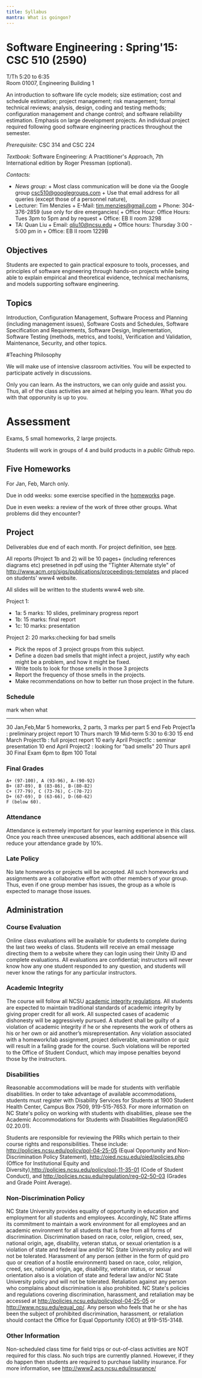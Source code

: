 ```yaml
---
title: Syllabus
mantra: What is goingon?
---
```




# Software Engineering :  Spring'15: CSC 510 (2590)

T/Th 5:20 to 6:35  
Room 01007, Engineering Building 1

An introduction to software life cycle models; size estimation; cost
and schedule estimation; project management; risk management; formal
technical reviews; analysis, design, coding and testing methods;
configuration management and change control; and software reliability
estimation. Emphasis on large development projects. An individual
project required following good software engineering practices
throughout the semester.

_Prerequisite:_ CSC 314 and CSC 224

_Textbook:_  Software Engineering: A Practitioner's Approach, 7th International edition
by Roger Pressman (optional).

_Contacts:_

+ _News group:_
       + Most class communication will be done via the Google group
        csc510@googlegroups.com
       + Use that email address for all queries (except those of
        a personnel  nature),
+ Lecturer: Tim Menzies
      + E-Mail: tim.menzies@gmail.com
      + Phone: 304-376-2859 (use only for dire emergancies(
      + Office Hour: Office Hours: Tues 3pm to 5pm and by request
      + Office: EB II room 3298
+ TA: Quan Liu
      + Email: qliu10@ncsu.edu
      + Office hours: Thursday 3:00 - 5:00 pm in 
      + Office: EB II room 1229B

## Objectives

Students are expected to gain practical exposure to tools, processes,
and principles of software engineering through hands-on projects while
being able to explain empirical and theoretical evidence, technical
mechanisms, and models supporting software engineering.


## Topics

Introduction, Configuration Management, Software Process and Planning
(including management issues), Software Costs and Schedules, Software
Specification and Requirements, Software Design, Implementation,
Software Testing (methods, metrics, and tools), Verification and
Validation, Maintenance, Security, and other topics.

#Teaching Philosophy

We will make use of intensive classroom activities. You
will be expected to participate actively in discussions.

Only you can learn. As the
instructors, we can only guide and assist you. Thus, all of the class
activities are aimed at helping you learn. What you do with that
opporunity is up to you.

# Assessment

Exams, 5 small homeworks, 2 large projects.

Students will work in groups of 4 and build products in a _public_ Github repo.

## Five Homeworks

For Jan, Feb, March only.

Due in odd weeks: some exercise specified in the [homeworks](homeworks.html) page.

Due in even weeks: a review of the work of three other groups. What problems did they
encounter?

## Project

Deliverables due end of each month.
For project definition, see [here](project.html).

All reports (Project 1b and 2) will be 10 pages+ (including references
diagrams etc) presetned in pdf using the "Tighter Alternate style" of
http://www.acm.org/sigs/publications/proceedings-templates and placed
on students' www4 website.

All slides will be written to the students www4 web site.

Project 1: 

+ 1a: 5  marks: 10 slides, preliminary progress report 
+ 1b: 15 marks: final report  
+ 1c: 10 marks: presentation

Project 2: 20 marks:checking for bad smells

+ Pick the repos of 3 project groups from this subject.
+ Define a dozen bad smells that might infect a project, justify why
  each might be a problem, and how it might be fixed.
+ Write tools to look for those smells in those 3 projects
+ Report the frequency of those smells in the projects.
+ Make recommendations on how to better run those project in the future.

### Schedule

 mark   when             what
-----   -------          ---------------------
   30   Jan,Feb,Mar      5 homeworks, 2 parts, 3 marks per part
    5   end Feb          Project1a : preliminary project report
   10   Thurs march 19   Mid-term 5:30 to 6:30
   15   end March        Project1b : full project report
   10   early April      Project1c : seminar presentation
   10   end April        Project2  : looking for "bad smells"
   20   Thurs april 30   Final Exam  6pm to 8pm
  100   Total

### Final Grades

```
A+ (97-100), A (93-96), A-(90-92)
B+ (87-89), B (83-86), B-(80-82)
C+ (77-79), C (73-76), C-(70-72)
D+ (67-69), D (63-66), D-(60-62)
F (below 60).
```

### Attendance

Attendance is extremely important for your learning experience in this class. Once you reach three unexcused absences, each additional absence will reduce your attendance grade by 10%.


### Late Policy

No late homeworks or projects will be accepted.
All such homeworks and assignments are
a
collaborative effort with other members of your group. Thus, even if
one group member has issues, the group as a whole is expected to manage
those issues.


## Administration


### Course Evaluation

Online class evaluations will be available for students to complete during the last two weeks of class. Students
will receive an email message directing them to a website where they can login using their Unity ID and
complete evaluations. All evaluations are confidential; instructors will never know how any one student
responded to any question, and students will never know the ratings for any particular instructors.


### Academic Integrity

The course will follow all NCSU
[academic integrity regulations](http://www.ncsu.edu/provost/academic_policies).
All students are expected to maintain traditional standards of
academic integrity by giving proper credit for all work. All suspected
cases of academic dishonesty will be aggressively pursued. A student
shall be guilty of a violation of academic integrity if he or she
represents the work of others as his or her own or aid another’s
misrepresentation. Any violation associated with a homework/lab
assignment, project deliverable, examination or quiz will result in a
failing grade for the course. Such violations will be reported to the
Office of Student Conduct, which may impose penalties beyond those by
the instructors.

### Disabilities

Reasonable accommodations will be made for students with verifiable disabilities. In order to take advantage of available accommodations, students must register with Disability Services for Students at 1900 Student Health Center, Campus Box 7509, 919-515-7653. For more information on NC State's policy on working with students with disabilities, please see the Academic Accommodations for Students with Disabilities Regulation(REG 02.20.01).

Students are responsible for reviewing the PRRs which pertain to their course rights and responsibilities. These include: http://policies.ncsu.edu/policy/pol-04-25-05 (Equal Opportunity and Non-Discrimination Policy Statement), http://oied.ncsu.edu/oied/policies.php (Office for Institutional Equity and Diversity),http://policies.ncsu.edu/policy/pol-11-35-01 (Code of Student Conduct), and http://policies.ncsu.edu/regulation/reg-02-50-03 (Grades and Grade Point Average).

### Non-Discrimination Policy

NC State University provides equality of opportunity in education and employment for all students and employees. Accordingly, NC State affirms its commitment to maintain a work environment for all employees and an academic environment for all students that is free from all forms of discrimination. Discrimination based on race, color, religion, creed, sex, national origin, age, disability, veteran status, or sexual orientation is a violation of state and federal law and/or NC State University policy and will not be tolerated. Harassment of any person (either in the form of quid pro quo or creation of a hostile environment) based on race, color, religion, creed, sex, national origin, age, disability, veteran status, or sexual orientation also is a violation of state and federal law and/or NC State University policy and will not be tolerated. Retaliation against any person who complains about discrimination is also prohibited. NC State's policies and regulations covering discrimination, harassment, and retaliation may be accessed at http://policies.ncsu.edu/policy/pol-04-25-05 or http://www.ncsu.edu/equal_op/. Any person who feels that he or she has been the subject of prohibited discrimination, harassment, or retaliation should contact the Office for Equal Opportunity (OEO) at 919-515-3148.

### Other Information

Non-scheduled class time for field trips or out-of-class activities are NOT required for this class. No such trips are currently planned. However, if they do happen then students are required to purchase liability insurance. For more information, see http://www2.acs.ncsu.edu/insurance/


